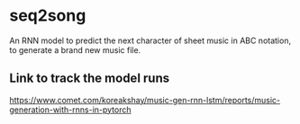 # seq2song
An RNN model to predict the next character of sheet music in ABC notation, to generate a brand new music file.


## Link to track the model runs
https://www.comet.com/koreakshay/music-gen-rnn-lstm/reports/music-generation-with-rnns-in-pytorch
